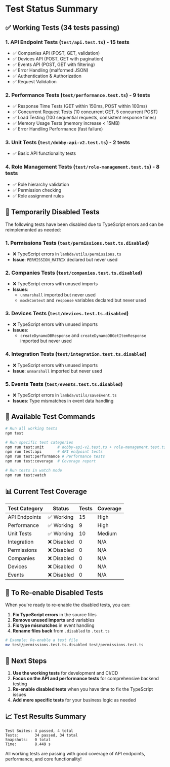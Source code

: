 # Test Status Summary

## ✅ **Working Tests (34 tests passing)**

### 1. **API Endpoint Tests** (`test/api.test.ts`) - 15 tests

- ✅ Companies API (POST, GET, validation)
- ✅ Devices API (POST, GET with pagination)
- ✅ Events API (POST, GET with filtering)
- ✅ Error Handling (malformed JSON)
- ✅ Authentication & Authorization
- ✅ Request Validation

### 2. **Performance Tests** (`test/performance.test.ts`) - 9 tests

- ✅ Response Time Tests (GET within 150ms, POST within 100ms)
- ✅ Concurrent Request Tests (10 concurrent GET, 5 concurrent POST)
- ✅ Load Testing (100 sequential requests, consistent response times)
- ✅ Memory Usage Tests (memory increase < 15MB)
- ✅ Error Handling Performance (fast failure)

### 3. **Unit Tests** (`test/dobby-api-v2.test.ts`) - 2 tests

- ✅ Basic API functionality tests

### 4. **Role Management Tests** (`test/role-management.test.ts`) - 8 tests

- ✅ Role hierarchy validation
- ✅ Permission checking
- ✅ Role assignment rules

## 🚫 **Temporarily Disabled Tests**

The following tests have been disabled due to TypeScript errors and can be
reimplemented as needed:

### 1. **Permissions Tests** (`test/permissions.test.ts.disabled`)

- ❌ TypeScript errors in `lambda/utils/permissions.ts`
- **Issue**: `PERMISSION_MATRIX` declared but never used

### 2. **Companies Tests** (`test/companies.test.ts.disabled`)

- ❌ TypeScript errors with unused imports
- **Issues**:
  - `unmarshall` imported but never used
  - `mockContext` and `response` variables declared but never used

### 3. **Devices Tests** (`test/devices.test.ts.disabled`)

- ❌ TypeScript errors with unused imports
- **Issues**:
  - `createDynamoDBResponse` and `createDynamoDBGetItemResponse` imported but
    never used

### 4. **Integration Tests** (`test/integration.test.ts.disabled`)

- ❌ TypeScript errors with unused imports
- **Issue**: `unmarshall` imported but never used

### 5. **Events Tests** (`test/events.test.ts.disabled`)

- ❌ TypeScript errors in `lambda/utils/saveEvent.ts`
- **Issues**: Type mismatches in event data handling

## 🚀 **Available Test Commands**

```bash
# Run all working tests
npm test

# Run specific test categories
npm run test:unit      # dobby-api-v2.test.ts + role-management.test.ts
npm run test:api       # API endpoint tests
npm run test:performance # Performance tests
npm run test:coverage  # Coverage report

# Run tests in watch mode
npm run test:watch
```

## 📊 **Current Test Coverage**

| Test Category | Status      | Tests | Coverage |
| ------------- | ----------- | ----- | -------- |
| API Endpoints | ✅ Working  | 15    | High     |
| Performance   | ✅ Working  | 9     | High     |
| Unit Tests    | ✅ Working  | 10    | Medium   |
| Integration   | ❌ Disabled | 0     | N/A      |
| Permissions   | ❌ Disabled | 0     | N/A      |
| Companies     | ❌ Disabled | 0     | N/A      |
| Devices       | ❌ Disabled | 0     | N/A      |
| Events        | ❌ Disabled | 0     | N/A      |

## 🔧 **To Re-enable Disabled Tests**

When you're ready to re-enable the disabled tests, you can:

1. **Fix TypeScript errors** in the source files
2. **Remove unused imports** and variables
3. **Fix type mismatches** in event handling
4. **Rename files back** from `.disabled` to `.test.ts`

```bash
# Example: Re-enable a test file
mv test/permissions.test.ts.disabled test/permissions.test.ts
```

## 🎯 **Next Steps**

1. **Use the working tests** for development and CI/CD
2. **Focus on the API and performance tests** for comprehensive backend testing
3. **Re-enable disabled tests** when you have time to fix the TypeScript issues
4. **Add more specific tests** for your business logic as needed

## 📈 **Test Results Summary**

```
Test Suites: 4 passed, 4 total
Tests:       34 passed, 34 total
Snapshots:   0 total
Time:        8.449 s
```

All working tests are passing with good coverage of API endpoints, performance,
and core functionality!

